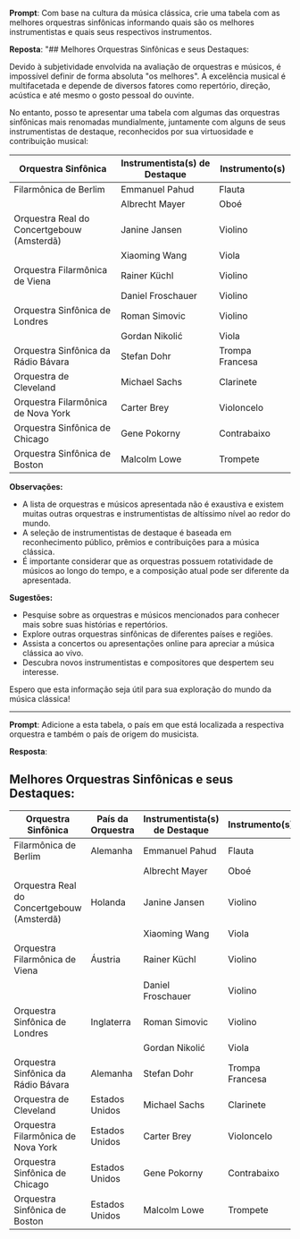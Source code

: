 **Prompt**: Com base na cultura da música clássica, crie uma tabela com as melhores orquestras sinfônicas informando quais são os melhores instrumentistas e quais seus respectivos instrumentos.

**Reposta**:
"## Melhores Orquestras Sinfônicas e seus Destaques:

Devido à subjetividade envolvida na avaliação de orquestras e músicos, é impossível definir de forma absoluta "os melhores".
A excelência musical é multifacetada e depende de diversos fatores como repertório, direção, acústica e até mesmo o gosto pessoal do ouvinte.

No entanto, posso te apresentar uma tabela com algumas das orquestras sinfônicas mais renomadas mundialmente, juntamente com alguns de seus instrumentistas de destaque, reconhecidos por sua virtuosidade e contribuição musical:

| Orquestra Sinfônica | Instrumentista(s) de Destaque | Instrumento(s) |
|-------------------------------------------------|-----------------------------|------------------------|
| Filarmônica de Berlim | Emmanuel Pahud | Flauta |
|                       | Albrecht Mayer | Oboé |
| Orquestra Real do Concertgebouw (Amsterdã) | Janine Jansen | Violino |
|                       | Xiaoming Wang | Viola |
| Orquestra Filarmônica de Viena | Rainer Küchl | Violino |
|                       | Daniel Froschauer | Violino |
| Orquestra Sinfônica de Londres | Roman Simovic | Violino |
|                       | Gordan Nikolić | Viola |
| Orquestra Sinfônica da Rádio Bávara | Stefan Dohr | Trompa Francesa |
| Orquestra de Cleveland | Michael Sachs | Clarinete |
| Orquestra Filarmônica de Nova York | Carter Brey | Violoncelo |
| Orquestra Sinfônica de Chicago | Gene Pokorny | Contrabaixo |
| Orquestra Sinfônica de Boston | Malcolm Lowe | Trompete |

**Observações:**
* A lista de orquestras e músicos apresentada não é exaustiva e existem muitas outras orquestras e instrumentistas de altíssimo nível ao redor do mundo.
* A seleção de instrumentistas de destaque é baseada em reconhecimento público, prêmios e contribuições para a música clássica.
* É importante considerar que as orquestras possuem rotatividade de músicos ao longo do tempo, e a composição atual pode ser diferente da apresentada.

**Sugestões:**
* Pesquise sobre as orquestras e músicos mencionados para conhecer mais sobre suas histórias e repertórios.
* Explore outras orquestras sinfônicas de diferentes países e regiões.
* Assista a concertos ou apresentações online para apreciar a música clássica ao vivo.
* Descubra novos instrumentistas e compositores que despertem seu interesse.
  
Espero que esta informação seja útil para sua exploração do mundo da música clássica!

----
**Prompt**: Adicione a esta tabela, o país em que está localizada a respectiva orquestra e também o país de origem do musicista.

**Resposta**:
## Melhores Orquestras Sinfônicas e seus Destaques:

| Orquestra Sinfônica | País da Orquestra | Instrumentista(s) de Destaque | Instrumento(s) | País do Instrumentista |
|-------------------------------------------------|--------------------|-----------------------------|------------------------|-----------------------|
| Filarmônica de Berlim                             | Alemanha       | Emmanuel Pahud | Flauta | Suíça |
|                                                   |                | Albrecht Mayer | Oboé | Alemanha |
| Orquestra Real do Concertgebouw (Amsterdã)        | Holanda        | Janine Jansen | Violino | Holanda |
|                                                   |                | Xiaoming Wang | Viola | China |
| Orquestra Filarmônica de Viena                    | Áustria        | Rainer Küchl | Violino | Áustria |
|                                                   |                | Daniel Froschauer | Violino | Áustria |
| Orquestra Sinfônica de Londres                    | Inglaterra     |  Roman Simovic | Violino | Montenegro |
|                                                   |                |  Gordan Nikolić | Viola | Sérvia |
| Orquestra Sinfônica da Rádio Bávara               | Alemanha       |  Stefan Dohr | Trompa Francesa | Alemanha |
| Orquestra de Cleveland                            | Estados Unidos | Michael Sachs | Clarinete | Estados Unidos |
| Orquestra Filarmônica de Nova York                | Estados Unidos | Carter Brey | Violoncelo | Estados Unidos |
| Orquestra Sinfônica de Chicago                    | Estados Unidos | Gene Pokorny | Contrabaixo | Estados Unidos |
| Orquestra Sinfônica de Boston                     | Estados Unidos | Malcolm Lowe | Trompete | Estados Unidos |
